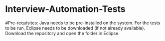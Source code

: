 # Interview-Automation-Tests
#Pre-requisites:
Java needs to be pre-installed on the system.
For the tests to be run, Eclipse needs to be downloaded (if not already available).
Download the repository and open the folder in Eclipse. 


